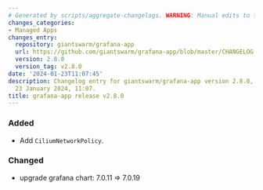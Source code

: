 ```yaml
---
# Generated by scripts/aggregate-changelogs. WARNING: Manual edits to this files will be overwritten.
changes_categories:
- Managed Apps
changes_entry:
  repository: giantswarm/grafana-app
  url: https://github.com/giantswarm/grafana-app/blob/master/CHANGELOG.md#280---2024-01-23
  version: 2.8.0
  version_tag: v2.8.0
date: '2024-01-23T11:07:45'
description: Changelog entry for giantswarm/grafana-app version 2.8.0, published on
  23 January 2024, 11:07.
title: grafana-app release v2.8.0
---
```


### Added
- Add `CiliumNetworkPolicy`.
### Changed
- upgrade grafana chart: 7.0.11 => 7.0.19
